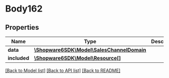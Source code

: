 # Body162

## Properties
Name | Type | Description | Notes
------------ | ------------- | ------------- | -------------
**data** | [**\Shopware6SDK\Model\SalesChannelDomain**](SalesChannelDomain.md) |  | [optional] 
**included** | [**\Shopware6SDK\Model\Resource[]**](Resource.md) |  | [optional] 

[[Back to Model list]](../../README.md#documentation-for-models) [[Back to API list]](../../README.md#documentation-for-api-endpoints) [[Back to README]](../../README.md)

